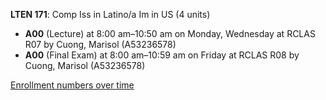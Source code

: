 **LTEN 171**: Comp Iss in Latino/a Im in US (4 units)

- **A00** (Lecture) at 8:00 am–10:50 am on Monday, Wednesday at RCLAS R07 by Cuong, Marisol (A53236578)
- **A00** (Final Exam) at 8:00 am–10:59 am on Friday at RCLAS R08 by Cuong, Marisol (A53236578)

[Enrollment numbers over time](./LTEN171.tsv)
